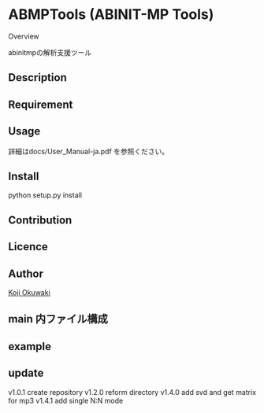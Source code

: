 ABMPTools (ABINIT-MP Tools)
====

Overview

abinitmpの解析支援ツール

## Description


## Requirement


## Usage

詳細はdocs/User_Manual-ja.pdf を参照ください。

## Install
python setup.py install

## Contribution

## Licence

## Author

[Koji Okuwaki](okuwaki@rikkyo.ac.jp)

## main 内ファイル構成

## example

## update
v1.0.1 create repository
v1.2.0 reform directory
v1.4.0 add svd and get matrix for mp3
v1.4.1 add single N:N mode

